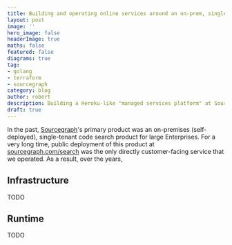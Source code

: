```yaml
---
title: Building and operating online services around an on-prem, single-tenant product
layout: post
image: ''
hero_image: false
headerImage: true
maths: false
featured: false
diagrams: true
tag:
- golang
- terraform
- sourcegraph
category: blog
author: robert
description: Building a Heroku-like "managed services platform" at Sourcegraph
draft: true
---
```


In the past, [Sourcegraph](../_experience/2021-7-5-sourcegraph.md)'s primary product was an on-premises (self-deployed), single-tenant code search product for large Enterprises. For a very long time, public deployment of this product at [sourcegraph.com/search](https://sourcegraph.com/search) was the only directly customer-facing service that we operated. As a result, over the years,

## Infrastructure

TODO

## Runtime

TODO
